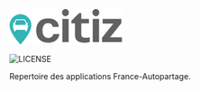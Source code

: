 <!-- markdownlint-disable-next-line -->
<p align="left">
    <img width="200" src="assets/logo-citiz.png" alt="Citiz logo">
</p>
<p align="left">
<img src="https://img.shields.io/badge/license-ISC-blue.svg" alt="LICENSE">
</p>

Repertoire des applications France-Autopartage.
